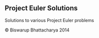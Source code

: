 ## Project Euler Solutions

Solutions to various Project Euler problems

© Biswarup Bhattacharya 2014